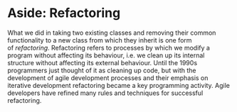 # Aside: Refactoring

What we did in taking two existing classes and removing their common
functionality to a new class from which they inherit is one form
of *refactoring*. Refactoring refers to processes by which we modify a
program without affecting its behaviour, i.e. we clean up its internal
structure without affecting its external behaviour. Until the 1990s
programmers just thought of it as cleaning up code, but with the
development of agile development processes and their emphasis on
iterative development refactoring became a key programming activity.
Agile developers have refined many rules and techniques for successful
refactoring.
